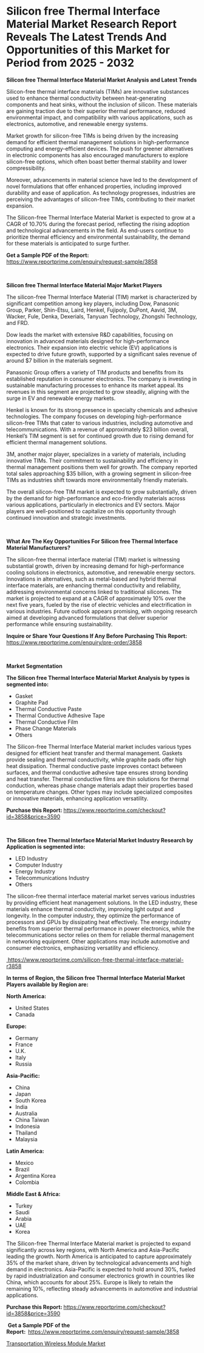 <p><h1>Silicon free Thermal Interface Material Market Research Report Reveals The Latest Trends And Opportunities of this Market for Period from 2025 - 2032</h1></p><p><strong>Silicon free Thermal Interface Material Market Analysis and Latest Trends</strong></p>
<p><p>Silicon-free thermal interface materials (TIMs) are innovative substances used to enhance thermal conductivity between heat-generating components and heat sinks, without the inclusion of silicon. These materials are gaining traction due to their superior thermal performance, reduced environmental impact, and compatibility with various applications, such as electronics, automotive, and renewable energy systems. </p><p>Market growth for silicon-free TIMs is being driven by the increasing demand for efficient thermal management solutions in high-performance computing and energy-efficient devices. The push for greener alternatives in electronic components has also encouraged manufacturers to explore silicon-free options, which often boast better thermal stability and lower compressibility.</p><p>Moreover, advancements in material science have led to the development of novel formulations that offer enhanced properties, including improved durability and ease of application. As technology progresses, industries are perceiving the advantages of silicon-free TIMs, contributing to their market expansion.</p><p>The Silicon-free Thermal Interface Material Market is expected to grow at a CAGR of 10.70% during the forecast period, reflecting the rising adoption and technological advancements in the field. As end-users continue to prioritize thermal efficiency and environmental sustainability, the demand for these materials is anticipated to surge further.</p></p>
<p><strong>Get a Sample PDF of the Report:&nbsp;</strong> <a href="https://www.reportprime.com/enquiry/request-sample/3858?utm_campaign=2527&utm_medium=2&utm_source=Github&utm_content=ia&utm_term=18032025&utm_id=silicon-free-thermal-interface-material">https://www.reportprime.com/enquiry/request-sample/3858</a></p>
<p>&nbsp;</p>
<p><strong>Silicon free Thermal Interface Material Major Market Players</strong></p>
<p><p>The silicon-free Thermal Interface Material (TIM) market is characterized by significant competition among key players, including Dow, Panasonic Group, Parker, Shin-Etsu, Laird, Henkel, Fujipoly, DuPont, Aavid, 3M, Wacker, Fule, Denka, Dexerials, Tanyuan Technology, Zhongshi Technology, and FRD. </p><p>Dow leads the market with extensive R&D capabilities, focusing on innovation in advanced materials designed for high-performance electronics. Their expansion into electric vehicle (EV) applications is expected to drive future growth, supported by a significant sales revenue of around $7 billion in the materials segment.</p><p>Panasonic Group offers a variety of TIM products and benefits from its established reputation in consumer electronics. The company is investing in sustainable manufacturing processes to enhance its market appeal. Its revenues in this segment are projected to grow steadily, aligning with the surge in EV and renewable energy markets.</p><p>Henkel is known for its strong presence in specialty chemicals and adhesive technologies. The company focuses on developing high-performance silicon-free TIMs that cater to various industries, including automotive and telecommunications. With a revenue of approximately $23 billion overall, Henkel’s TIM segment is set for continued growth due to rising demand for efficient thermal management solutions.</p><p>3M, another major player, specializes in a variety of materials, including innovative TIMs. Their commitment to sustainability and efficiency in thermal management positions them well for growth. The company reported total sales approaching $35 billion, with a growing segment in silicon-free TIMs as industries shift towards more environmentally friendly materials.</p><p>The overall silicon-free TIM market is expected to grow substantially, driven by the demand for high-performance and eco-friendly materials across various applications, particularly in electronics and EV sectors. Major players are well-positioned to capitalize on this opportunity through continued innovation and strategic investments.</p></p>
<p>&nbsp;</p>
<p><strong>What Are The Key Opportunities For Silicon free Thermal Interface Material Manufacturers?</strong></p>
<p><p>The silicon-free thermal interface material (TIM) market is witnessing substantial growth, driven by increasing demand for high-performance cooling solutions in electronics, automotive, and renewable energy sectors. Innovations in alternatives, such as metal-based and hybrid thermal interface materials, are enhancing thermal conductivity and reliability, addressing environmental concerns linked to traditional silicones. The market is projected to expand at a CAGR of approximately 10% over the next five years, fueled by the rise of electric vehicles and electrification in various industries. Future outlook appears promising, with ongoing research aimed at developing advanced formulations that deliver superior performance while ensuring sustainability.</p></p>
<p><strong>Inquire or Share Your Questions If Any Before Purchasing This Report:</strong> <a href="https://www.reportprime.com/enquiry/pre-order/3858?utm_campaign=2527&utm_medium=2&utm_source=Github&utm_content=ia&utm_term=18032025&utm_id=silicon-free-thermal-interface-material">https://www.reportprime.com/enquiry/pre-order/3858</a></p>
<p>&nbsp;</p>
<p><strong>Market Segmentation</strong></p>
<p><strong>The Silicon free Thermal Interface Material Market Analysis by types is segmented into:</strong></p>
<p><ul><li>Gasket</li><li>Graphite Pad</li><li>Thermal Conductive Paste</li><li>Thermal Conductive Adhesive Tape</li><li>Thermal Conductive Film</li><li>Phase Change Materials</li><li>Others</li></ul></p>
<p><p>The Silicon-free Thermal Interface Material market includes various types designed for efficient heat transfer and thermal management. Gaskets provide sealing and thermal conductivity, while graphite pads offer high heat dissipation. Thermal conductive paste improves contact between surfaces, and thermal conductive adhesive tape ensures strong bonding and heat transfer. Thermal conductive films are thin solutions for thermal conduction, whereas phase change materials adapt their properties based on temperature changes. Other types may include specialized composites or innovative materials, enhancing application versatility.</p></p>
<p><strong>Purchase this Report:&nbsp;</strong><a href="https://www.reportprime.com/checkout?id=3858&price=3590&utm_campaign=2527&utm_medium=2&utm_source=Github&utm_content=ia&utm_term=18032025&utm_id=silicon-free-thermal-interface-material">https://www.reportprime.com/checkout?id=3858&price=3590</a></p>
<p>&nbsp;</p>
<p><strong>The Silicon free Thermal Interface Material Market Industry Research by Application is segmented into:</strong></p>
<p><ul><li>LED Industry</li><li>Computer Industry</li><li>Energy Industry</li><li>Telecommunications Industry</li><li>Others</li></ul></p>
<p><p>The silicon-free thermal interface material market serves various industries by providing efficient heat management solutions. In the LED industry, these materials enhance thermal conductivity, improving light output and longevity. In the computer industry, they optimize the performance of processors and GPUs by dissipating heat effectively. The energy industry benefits from superior thermal performance in power electronics, while the telecommunications sector relies on them for reliable thermal management in networking equipment. Other applications may include automotive and consumer electronics, emphasizing versatility and efficiency.</p></p>
<p><a href="https://www.reportprime.com/silicon-free-thermal-interface-material-r3858?utm_campaign=2527&utm_medium=2&utm_source=Github&utm_content=ia&utm_term=18032025&utm_id=silicon-free-thermal-interface-material">&nbsp;https://www.reportprime.com/silicon-free-thermal-interface-material-r3858</a></p>
<p><strong>In terms of Region, the Silicon free Thermal Interface Material Market Players available by Region are:</strong></p>
<p>
    <p> <strong> North America: </strong>
        <ul>
            <li>United States</li>
            <li>Canada</li>
        </ul>
        </p> 
    <p> <strong> Europe: </strong>
        <ul>
            <li>Germany</li>
            <li>France</li>
            <li>U.K.</li>
            <li>Italy</li>
            <li>Russia</li>
        </ul>
        </p> 
    <p> <strong> Asia-Pacific: </strong>
        <ul>
            <li>China</li>
            <li>Japan</li>
            <li>South Korea</li>
            <li>India</li>
            <li>Australia</li>
            <li>China Taiwan</li>
            <li>Indonesia</li>
            <li>Thailand</li>
            <li>Malaysia</li>
        </ul>
        </p> 
    <p> <strong> Latin America: </strong>
        <ul>
            <li>Mexico</li>
            <li>Brazil</li>
            <li>Argentina Korea</li>
            <li>Colombia</li>
        </ul>
        </p> 
    <p> <strong> Middle East & Africa: </strong>
        <ul>
            <li>Turkey</li>
            <li>Saudi</li>
            <li>Arabia</li>
            <li>UAE</li>
            <li>Korea</li>
        </ul>
    </p>
    </p>
<p><p>The Silicon-free Thermal Interface Material market is projected to expand significantly across key regions, with North America and Asia-Pacific leading the growth. North America is anticipated to capture approximately 35% of the market share, driven by technological advancements and high demand in electronics. Asia-Pacific is expected to hold around 30%, fueled by rapid industrialization and consumer electronics growth in countries like China, which accounts for about 25%. Europe is likely to retain the remaining 10%, reflecting steady advancements in automotive and industrial applications.</p></p>
<p><strong>Purchase this Report: </strong><a href="https://www.reportprime.com/checkout?id=3858&price=3590&utm_campaign=2527&utm_medium=2&utm_source=Github&utm_content=ia&utm_term=18032025&utm_id=silicon-free-thermal-interface-material">https://www.reportprime.com/checkout?id=3858&price=3590</a></p>
<p>&nbsp;<strong>Get a Sample PDF of the Report:&nbsp;&nbsp;</strong><a href="https://www.reportprime.com/enquiry/request-sample/3858?utm_campaign=2527&utm_medium=2&utm_source=Github&utm_content=ia&utm_term=18032025&utm_id=silicon-free-thermal-interface-material">https://www.reportprime.com/enquiry/request-sample/3858</a></p>
<p><strong></strong></p>
<p><p><a href="https://github.com/AngelaWalsh696/Market-Research-Report-List-2/blob/main/transportation-wireless-module-market.md?utm_campaign=2527&utm_medium=2&utm_source=Github&utm_content=ia&utm_term=18032025&utm_id=silicon-free-thermal-interface-material">Transportation Wireless Module Market</a></p></p>